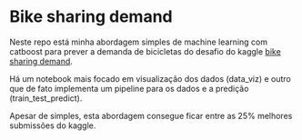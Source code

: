 # Bike sharing demand

Neste repo está minha abordagem simples de machine learning com catboost para prever a demanda de bicicletas do desafio do kaggle [bike sharing demand](https://www.kaggle.com/c/bike-sharing-demand). 

Há um notebook mais focado em visualização dos dados (data_viz) e outro que de fato implementa um pipeline para os dados e a predição (train_test_predict).

Apesar de simples, esta abordagem consegue ficar entre as 25% melhores submissões do kaggle.